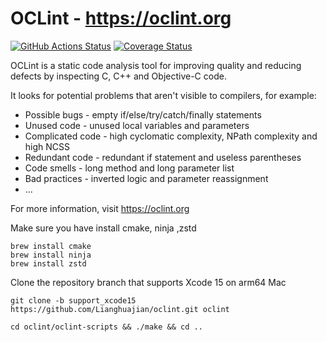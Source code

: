 # OCLint - https://oclint.org

[![GitHub Actions Status](https://github.com/oclint/oclint/workflows/Builds/badge.svg?branch=master)](https://github.com/oclint/oclint/actions) [![Coverage Status](https://coveralls.io/repos/github/oclint/oclint/badge.svg?branch=master)](https://coveralls.io/github/oclint/oclint?branch=master)

OCLint is a static code analysis tool for improving quality and reducing defects
by inspecting C, C++ and Objective-C code.

It looks for potential problems that aren't visible to compilers, for example:

* Possible bugs - empty if/else/try/catch/finally statements
* Unused code - unused local variables and parameters
* Complicated code - high cyclomatic complexity, NPath complexity and high NCSS
* Redundant code - redundant if statement and useless parentheses
* Code smells - long method and long parameter list
* Bad practices - inverted logic and parameter reassignment
* ...

For more information, visit https://oclint.org

Make sure you have install cmake, ninja ,zstd
```
brew install cmake
brew install ninja
brew install zstd
```

Clone the repository branch that supports Xcode 15 on arm64 Mac
```
git clone -b support_xcode15 https://github.com/Lianghuajian/oclint.git oclint 

cd oclint/oclint-scripts && ./make && cd ..
```
